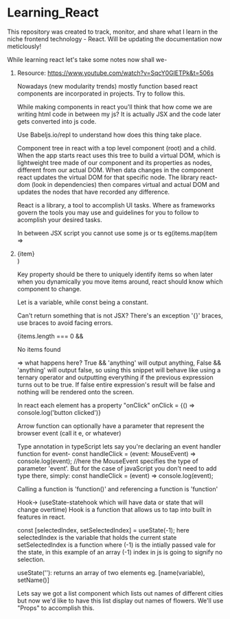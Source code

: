 # Learning_React
This repository was created to track, monitor, and share what I learn in the niche frontend technology - React.
Will be updating the documentation now meticlously!


While learning react let's take some notes now shall we- 

1. Resource: https://www.youtube.com/watch?v=SqcY0GlETPk&t=506s
   
   Nowadays (new modularity trends) mostly function based react components are incorporated in projects. Try to follow this.
   
   While making components in react you'll think that how come we are writing html code in between my js? It is actually JSX and the code later gets converted into js code.
   
   Use Babeljs.io/repl to understand how does this thing take place.
   
   Component tree in react with a top level component (root) and a child. When the app starts react uses this tree to build a virtual DOM, which is lightweight tree made of our component and its properties as nodes, different from our actual DOM. When data changes in the component react updates the virtual DOM for that specific node. The library react-dom (look in dependencies) then compares virtual and actual DOM and updates the nodes that have recorded any difference.
   
   React is a library, a tool to accomplish UI tasks. Where as frameworks govern the tools you may use and guidelines for you to follow to acomplish your desired tasks.
   
   In between JSX script you cannot use some js or ts eg(items.map(item => <li>{item}</li>)
   
   Key property should be there to uniquely identify items so when later when you dynamically you move items around, react should know which component to change.
   
   Let is a variable, while const being a constant.

   Can't return something that is not JSX? There's an exception '{}' braces, use braces to avoid facing errors.

   {items.length === 0 && <p>No items found</p> => what happens here? True && 'anything' will output anything, False && 'anything' will output false, so using this snippet will behave like using a ternary operator and outputting everything if the previous expression turns out to be true. If false entire expression's result will be false and nothing will be rendered onto the screen.

   In react each element has a property "onClick" onClick = {() => console.log('button clicked')}

   Arrow function can optionally have a parameter that represent the browser event (call it e, or whatever)

   Type annotation in typeScript lets say you're declaring an event handler function for event-
   const handleClick = (event: MouseEvent) => console.log(event); //here the MouseEvent specifies the type of parameter 'event'. But for the case of javaScript you don't need to add type there,
   simply: const handleClick = (event) => console.log(event);

   Calling a function is 'function()' and referencing a function is 'function'

   Hook-> (useState-statehook which will have data or state that will change overtime) Hook is a function that allows us to tap into built in features in react.

   const [selectedIndex, setSelectedIndex] = useState(-1);
   here selectedIndex is the variable that holds the current state
   setSelectedIndex is a function
   where (-1) is the intially passed vale for the state, in this example of an array (-1) index in js is going to signify no selection.

   useState(''): returns an array of two elements eg. [name(variable), setName()]

   Lets say we got a list component which lists out names of different cities but now we'd like to have this list display out names of flowers.
   We'll use "Props" to accomplish this.
